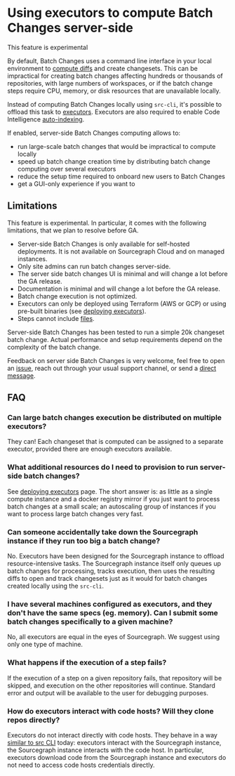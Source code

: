 # Using executors to compute Batch Changes server-side

<aside class="experimental">This feature is experimental</aside>

By default, Batch Changes uses a command line interface in your local environment to [compute diffs](how_src_executes_a_batch_spec.md) and create changesets. This can be impractical for creating batch changes affecting hundreds or thousands of repositories, with large numbers of workspaces, or if the batch change steps require CPU, memory, or disk resources that are unavailable locally.

Instead of computing Batch Changes locally using `src-cli`, it's possible to offload this task to [executors](../../admin/deploy_executors.md). Executors are also required to enable Code Intelligence [auto-indexing](../../code_intelligence/explanations/auto_indexing.md).

If enabled, server-side Batch Changes computing allows to:

- run large-scale batch changes that would be impractical to compute locally
- speed up batch change creation time by distributing batch change computing over several executors
- reduce the setup time required to onboard new users to Batch Changes
- get a GUI-only experience if you want to

## Limitations

This feature is experimental. In particular, it comes with the following limitations, that we plan to resolve before GA.

- Server-side Batch Changes is only available for self-hosted deployments. It is not available on Sourcegraph Cloud and on managed instances.
- Only site admins can run batch changes server-side.
- The server side batch changes UI is minimal and will change a lot before the GA release.
- Documentation is minimal and will change a lot before the GA release.
- Batch change execution is not optimized.
- Executors can only be deployed using Terraform (AWS or GCP) or using pre-built binaries (see [deploying executors](../../admin/deploy_executors.md)).
- Steps cannot include [files](../references/batch_spec_yaml_reference.md#steps-files).

Server-side Batch Changes has been tested to run a simple 20k changeset batch change. Actual performance and setup requirements depend on the complexity of the batch change.

Feedback on server side Batch Changes is very welcome, feel free to open an [issue](https://github.com/sourcegraph/sourcegraph/issues), reach out through your usual support channel, or send a [direct message](https://twitter.com/MaloMarrec).

## FAQ

### Can large batch changes execution be distributed on multiple executors?

They can! Each changeset that is computed can be assigned to a separate executor, provided there are enough executors available.

### What additional resources do I need to provision to run server-side batch changes?

See [deploying executors](../../admin/deploy_executors.md) page. The short answer is: as little as a single compute instance and a docker registry mirror if you just want to process batch changes at a small scale; an autoscaling group of instances if you want to process large batch changes very fast.

### Can someone accidentally take down the Sourcegraph instance if they run too big a batch change?

No. Executors have been designed for the Sourcegraph instance to offload resource-intensive tasks. The Sourcegraph instance itself only queues up batch changes for processing, tracks execution, then uses the resulting diffs to open and track changesets just as it would for batch changes created locally using the `src-cli`.

### I have several machines configured as executors, and they don't have the same specs (eg. memory). Can I submit some batch changes specifically to a given machine?

No, all executors are equal in the eyes of Sourcegraph. We suggest using only one type of machine.

### What happens if the execution of a step fails?

If the execution of a step on a given repository fails, that repository will be skipped, and execution on the other repositories will continue. Standard error and output will be available to the user for debugging purposes.

### How do executors interact with code hosts? Will they clone repos directly? 

Executors do not interact directly with code hosts. They behave in a way [similar to src CLI](how_src_executes_a_batch_spec.md) today: executors interact with the Sourcegraph instance, the Sourcegraph instance interacts with the code host. In particular, executors download code from the Sourcegraph instance and executors do not need to access code hosts credentials directly.
